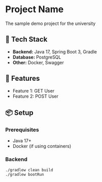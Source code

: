 # Project Name

The sample demo project for the university 

## 🔧 Tech Stack

- **Backend:** Java 17, Spring Boot 3, Gradle
- **Database:** PostgreSQL
- **Other:** Docker, Swagger

## 🚀 Features

- Feature 1: GET User
- Feature 2: POST User

## 📦 Setup

### Prerequisites

- Java 17+
- Docker (if using containers)

### Backend

```bash
./gradlew clean build
./gradlew bootRun
